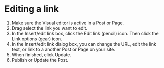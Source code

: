 # Editing a link

1. Make sure the Visual editor is active in a Post or Page.
2. Drag select the link you want to edit.
3. In the Insert/edit link box, click the Edit link (pencil) icon. Then click the Link options (gear) icon. 
4. In the Insert/edit link dialog box, you can change the URL, edit the link text, or link to a another Post or Page on your site.
5. When finished, click Update. 
6. Publish or Update the Post.